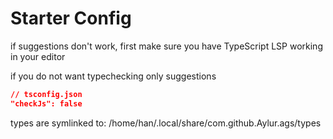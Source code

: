 
# Starter Config

if suggestions don't work, first make sure
you have TypeScript LSP working in your editor

if you do not want typechecking only suggestions

```json
// tsconfig.json
"checkJs": false
```

types are symlinked to:
/home/han/.local/share/com.github.Aylur.ags/types
